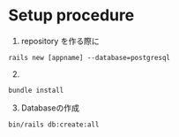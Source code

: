 # Setup procedure
1. repository を作る際に
```
rails new [appname] --database=postgresql
```
2. 
```
bundle install
```
3. Databaseの作成
```
bin/rails db:create:all
```